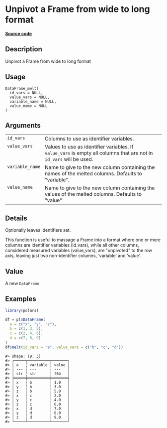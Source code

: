 

# Unpivot a Frame from wide to long format

[**Source code**](https://github.com/pola-rs/r-polars/tree/mkdocs-matrial-search-preview/R/dataframe__frame.R#L1436)

## Description

Unpivot a Frame from wide to long format

## Usage

<pre><code class='language-R'>DataFrame_melt(
  id_vars = NULL,
  value_vars = NULL,
  variable_name = NULL,
  value_name = NULL
)
</code></pre>

## Arguments

<table>
<tr>
<td style="white-space: nowrap; font-family: monospace; vertical-align: top">
<code id="DataFrame_melt_:_id_vars">id_vars</code>
</td>
<td>
Columns to use as identifier variables.
</td>
</tr>
<tr>
<td style="white-space: nowrap; font-family: monospace; vertical-align: top">
<code id="DataFrame_melt_:_value_vars">value_vars</code>
</td>
<td>
Values to use as identifier variables. If <code>value_vars</code> is
empty all columns that are not in <code>id_vars</code> will be used.
</td>
</tr>
<tr>
<td style="white-space: nowrap; font-family: monospace; vertical-align: top">
<code id="DataFrame_melt_:_variable_name">variable_name</code>
</td>
<td>
Name to give to the new column containing the names of the melted
columns. Defaults to "variable".
</td>
</tr>
<tr>
<td style="white-space: nowrap; font-family: monospace; vertical-align: top">
<code id="DataFrame_melt_:_value_name">value_name</code>
</td>
<td>
Name to give to the new column containing the values of the melted
columns. Defaults to "value"
</td>
</tr>
</table>

## Details

Optionally leaves identifiers set.

This function is useful to massage a Frame into a format where one or
more columns are identifier variables (id_vars), while all other
columns, considered measured variables (value_vars), are "unpivoted" to
the row axis, leaving just two non-identifier columns, ‘variable’ and
‘value’.

## Value

A new <code>DataFrame</code>

## Examples

``` r
library(polars)

df = pl$DataFrame(
  a = c("x", "y", "z"),
  b = c(1, 3, 5),
  c = c(2, 4, 6),
  d = c(7, 8, 9)
)
df$melt(id_vars = "a", value_vars = c("b", "c", "d"))
```

    #> shape: (9, 3)
    #> ┌─────┬──────────┬───────┐
    #> │ a   ┆ variable ┆ value │
    #> │ --- ┆ ---      ┆ ---   │
    #> │ str ┆ str      ┆ f64   │
    #> ╞═════╪══════════╪═══════╡
    #> │ x   ┆ b        ┆ 1.0   │
    #> │ y   ┆ b        ┆ 3.0   │
    #> │ z   ┆ b        ┆ 5.0   │
    #> │ x   ┆ c        ┆ 2.0   │
    #> │ y   ┆ c        ┆ 4.0   │
    #> │ z   ┆ c        ┆ 6.0   │
    #> │ x   ┆ d        ┆ 7.0   │
    #> │ y   ┆ d        ┆ 8.0   │
    #> │ z   ┆ d        ┆ 9.0   │
    #> └─────┴──────────┴───────┘
